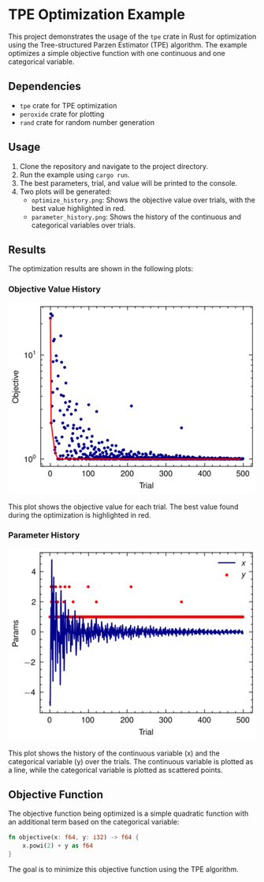# TPE Optimization Example

This project demonstrates the usage of the `tpe` crate in Rust for optimization using the Tree-structured Parzen Estimator (TPE) algorithm. The example optimizes a simple objective function with one continuous and one categorical variable.

## Dependencies

- `tpe` crate for TPE optimization
- `peroxide` crate for plotting
- `rand` crate for random number generation

## Usage

1. Clone the repository and navigate to the project directory.
2. Run the example using `cargo run`.
3. The best parameters, trial, and value will be printed to the console.
4. Two plots will be generated:
   - `optimize_history.png`: Shows the objective value over trials, with the best value highlighted in red.
   - `parameter_history.png`: Shows the history of the continuous and categorical variables over trials.

## Results

The optimization results are shown in the following plots:

### Objective Value History

![Objective Value History](optimize_history.png)

This plot shows the objective value for each trial. The best value found during the optimization is highlighted in red.

### Parameter History

![Parameter History](parameter_history.png)

This plot shows the history of the continuous variable (x) and the categorical variable (y) over the trials. The continuous variable is plotted as a line, while the categorical variable is plotted as scattered points.

## Objective Function

The objective function being optimized is a simple quadratic function with an additional term based on the categorical variable:

```rust
fn objective(x: f64, y: i32) -> f64 {
    x.powi(2) + y as f64
}
```

The goal is to minimize this objective function using the TPE algorithm.
